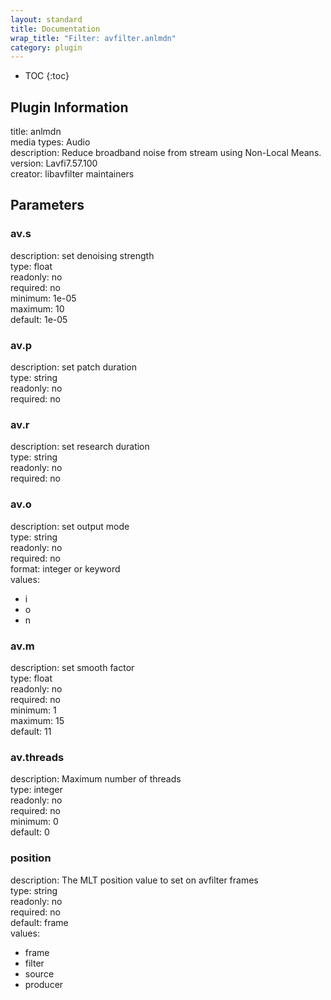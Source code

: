 ```yaml
---
layout: standard
title: Documentation
wrap_title: "Filter: avfilter.anlmdn"
category: plugin
---
```

* TOC
{:toc}

## Plugin Information

title: anlmdn  
media types:
Audio  
description: Reduce broadband noise from stream using Non-Local Means.  
version: Lavfi7.57.100  
creator: libavfilter maintainers  

## Parameters

### av.s

  
description:
set denoising strength  
type: float  
readonly: no  
required: no  
minimum: 1e-05  
maximum: 10  
default: 1e-05  

### av.p

  
description:
set patch duration  
type: string  
readonly: no  
required: no  

### av.r

  
description:
set research duration  
type: string  
readonly: no  
required: no  

### av.o

  
description:
set output mode  
type: string  
readonly: no  
required: no  
format: integer or keyword  
values:  

* i
* o
* n

### av.m

  
description:
set smooth factor  
type: float  
readonly: no  
required: no  
minimum: 1  
maximum: 15  
default: 11  

### av.threads

  
description:
Maximum number of threads  
type: integer  
readonly: no  
required: no  
minimum: 0  
default: 0  

### position

  
description:
The MLT position value to set on avfilter frames  
type: string  
readonly: no  
required: no  
default: frame  
values:  

* frame
* filter
* source
* producer


